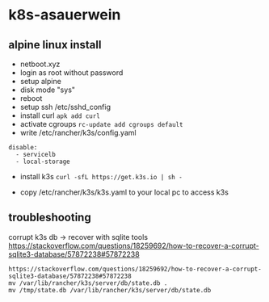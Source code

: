 # k8s-asauerwein

## alpine linux install
* netboot.xyz
* login as root without password
* setup alpine
* disk mode "sys"
* reboot
* setup ssh /etc/sshd_config
* install curl `apk add curl`
* activate cgroups `rc-update add cgroups default`
* write /etc/rancher/k3s/config.yaml
```
disable:
  - servicelb
  - local-storage
```
* install k3s `curl -sfL https://get.k3s.io | sh -`

* copy /etc/rancher/k3s/k3s.yaml to your local pc to access k3s

## troubleshooting
corrupt k3s db -> recover with sqlite tools
https://stackoverflow.com/questions/18259692/how-to-recover-a-corrupt-sqlite3-database/57872238#57872238
```
https://stackoverflow.com/questions/18259692/how-to-recover-a-corrupt-sqlite3-database/57872238#57872238
mv /var/lib/rancher/k3s/server/db/state.db .
mv /tmp/state.db /var/lib/rancher/k3s/server/db/state.db
```